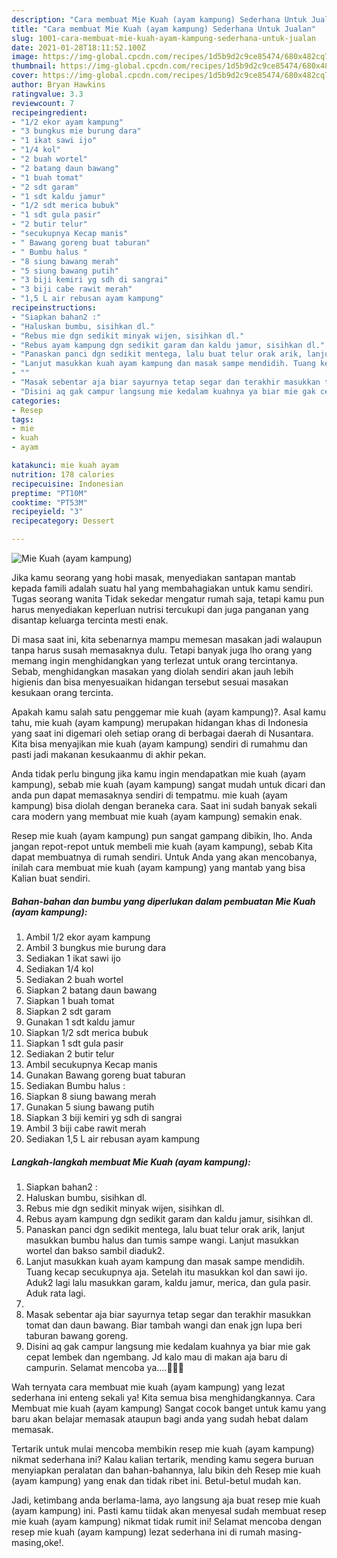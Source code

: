 ```yaml
---
description: "Cara membuat Mie Kuah (ayam kampung) Sederhana Untuk Jualan"
title: "Cara membuat Mie Kuah (ayam kampung) Sederhana Untuk Jualan"
slug: 1001-cara-membuat-mie-kuah-ayam-kampung-sederhana-untuk-jualan
date: 2021-01-28T18:11:52.100Z
image: https://img-global.cpcdn.com/recipes/1d5b9d2c9ce85474/680x482cq70/mie-kuah-ayam-kampung-foto-resep-utama.jpg
thumbnail: https://img-global.cpcdn.com/recipes/1d5b9d2c9ce85474/680x482cq70/mie-kuah-ayam-kampung-foto-resep-utama.jpg
cover: https://img-global.cpcdn.com/recipes/1d5b9d2c9ce85474/680x482cq70/mie-kuah-ayam-kampung-foto-resep-utama.jpg
author: Bryan Hawkins
ratingvalue: 3.3
reviewcount: 7
recipeingredient:
- "1/2 ekor ayam kampung"
- "3 bungkus mie burung dara"
- "1 ikat sawi ijo"
- "1/4 kol"
- "2 buah wortel"
- "2 batang daun bawang"
- "1 buah tomat"
- "2 sdt garam"
- "1 sdt kaldu jamur"
- "1/2 sdt merica bubuk"
- "1 sdt gula pasir"
- "2 butir telur"
- "secukupnya Kecap manis"
- " Bawang goreng buat taburan"
- " Bumbu halus "
- "8 siung bawang merah"
- "5 siung bawang putih"
- "3 biji kemiri yg sdh di sangrai"
- "3 biji cabe rawit merah"
- "1,5 L air rebusan ayam kampung"
recipeinstructions:
- "Siapkan bahan2 :"
- "Haluskan bumbu, sisihkan dl."
- "Rebus mie dgn sedikit minyak wijen, sisihkan dl."
- "Rebus ayam kampung dgn sedikit garam dan kaldu jamur, sisihkan dl."
- "Panaskan panci dgn sedikit mentega, lalu buat telur orak arik, lanjut masukkan bumbu halus dan tumis sampe wangi. Lanjut masukkan wortel dan bakso sambil diaduk2."
- "Lanjut masukkan kuah ayam kampung dan masak sampe mendidih. Tuang kecap secukupnya aja. Setelah itu masukkan kol dan sawi ijo. Aduk2 lagi lalu masukkan garam, kaldu jamur, merica, dan gula pasir. Aduk rata lagi."
- ""
- "Masak sebentar aja biar sayurnya tetap segar dan terakhir masukkan tomat dan daun bawang. Biar tambah wangi dan enak jgn lupa beri taburan bawang goreng."
- "Disini aq gak campur langsung mie kedalam kuahnya ya biar mie gak cepat lembek dan ngembang. Jd kalo mau di makan aja baru di campurin. Selamat mencoba ya....🤗🥰😁"
categories:
- Resep
tags:
- mie
- kuah
- ayam

katakunci: mie kuah ayam 
nutrition: 178 calories
recipecuisine: Indonesian
preptime: "PT10M"
cooktime: "PT53M"
recipeyield: "3"
recipecategory: Dessert

---
```



![Mie Kuah (ayam kampung)](https://img-global.cpcdn.com/recipes/1d5b9d2c9ce85474/680x482cq70/mie-kuah-ayam-kampung-foto-resep-utama.jpg)

Jika kamu seorang yang hobi masak, menyediakan santapan mantab kepada famili adalah suatu hal yang membahagiakan untuk kamu sendiri. Tugas seorang  wanita Tidak sekedar mengatur rumah saja, tetapi kamu pun harus menyediakan keperluan nutrisi tercukupi dan juga panganan yang disantap keluarga tercinta mesti enak.

Di masa  saat ini, kita sebenarnya mampu memesan masakan jadi walaupun tanpa harus susah memasaknya dulu. Tetapi banyak juga lho orang yang memang ingin menghidangkan yang terlezat untuk orang tercintanya. Sebab, menghidangkan masakan yang diolah sendiri akan jauh lebih higienis dan bisa menyesuaikan hidangan tersebut sesuai masakan kesukaan orang tercinta. 



Apakah kamu salah satu penggemar mie kuah (ayam kampung)?. Asal kamu tahu, mie kuah (ayam kampung) merupakan hidangan khas di Indonesia yang saat ini digemari oleh setiap orang di berbagai daerah di Nusantara. Kita bisa menyajikan mie kuah (ayam kampung) sendiri di rumahmu dan pasti jadi makanan kesukaanmu di akhir pekan.

Anda tidak perlu bingung jika kamu ingin mendapatkan mie kuah (ayam kampung), sebab mie kuah (ayam kampung) sangat mudah untuk dicari dan anda pun dapat memasaknya sendiri di tempatmu. mie kuah (ayam kampung) bisa diolah dengan beraneka cara. Saat ini sudah banyak sekali cara modern yang membuat mie kuah (ayam kampung) semakin enak.

Resep mie kuah (ayam kampung) pun sangat gampang dibikin, lho. Anda jangan repot-repot untuk membeli mie kuah (ayam kampung), sebab Kita dapat membuatnya di rumah sendiri. Untuk Anda yang akan mencobanya, inilah cara membuat mie kuah (ayam kampung) yang mantab yang bisa Kalian buat sendiri.

<!--inarticleads1-->

##### Bahan-bahan dan bumbu yang diperlukan dalam pembuatan Mie Kuah (ayam kampung):

1. Ambil 1/2 ekor ayam kampung
1. Ambil 3 bungkus mie burung dara
1. Sediakan 1 ikat sawi ijo
1. Sediakan 1/4 kol
1. Sediakan 2 buah wortel
1. Siapkan 2 batang daun bawang
1. Siapkan 1 buah tomat
1. Siapkan 2 sdt garam
1. Gunakan 1 sdt kaldu jamur
1. Siapkan 1/2 sdt merica bubuk
1. Siapkan 1 sdt gula pasir
1. Sediakan 2 butir telur
1. Ambil secukupnya Kecap manis
1. Gunakan  Bawang goreng buat taburan
1. Sediakan  Bumbu halus :
1. Siapkan 8 siung bawang merah
1. Gunakan 5 siung bawang putih
1. Siapkan 3 biji kemiri yg sdh di sangrai
1. Ambil 3 biji cabe rawit merah
1. Sediakan 1,5 L air rebusan ayam kampung




<!--inarticleads2-->

##### Langkah-langkah membuat Mie Kuah (ayam kampung):

1. Siapkan bahan2 :
1. Haluskan bumbu, sisihkan dl.
1. Rebus mie dgn sedikit minyak wijen, sisihkan dl.
1. Rebus ayam kampung dgn sedikit garam dan kaldu jamur, sisihkan dl.
1. Panaskan panci dgn sedikit mentega, lalu buat telur orak arik, lanjut masukkan bumbu halus dan tumis sampe wangi. Lanjut masukkan wortel dan bakso sambil diaduk2.
1. Lanjut masukkan kuah ayam kampung dan masak sampe mendidih. Tuang kecap secukupnya aja. Setelah itu masukkan kol dan sawi ijo. Aduk2 lagi lalu masukkan garam, kaldu jamur, merica, dan gula pasir. Aduk rata lagi.
1. 
1. Masak sebentar aja biar sayurnya tetap segar dan terakhir masukkan tomat dan daun bawang. Biar tambah wangi dan enak jgn lupa beri taburan bawang goreng.
1. Disini aq gak campur langsung mie kedalam kuahnya ya biar mie gak cepat lembek dan ngembang. Jd kalo mau di makan aja baru di campurin. Selamat mencoba ya....🤗🥰😁




Wah ternyata cara membuat mie kuah (ayam kampung) yang lezat sederhana ini enteng sekali ya! Kita semua bisa menghidangkannya. Cara Membuat mie kuah (ayam kampung) Sangat cocok banget untuk kamu yang baru akan belajar memasak ataupun bagi anda yang sudah hebat dalam memasak.

Tertarik untuk mulai mencoba membikin resep mie kuah (ayam kampung) nikmat sederhana ini? Kalau kalian tertarik, mending kamu segera buruan menyiapkan peralatan dan bahan-bahannya, lalu bikin deh Resep mie kuah (ayam kampung) yang enak dan tidak ribet ini. Betul-betul mudah kan. 

Jadi, ketimbang anda berlama-lama, ayo langsung aja buat resep mie kuah (ayam kampung) ini. Pasti kamu tiidak akan menyesal sudah membuat resep mie kuah (ayam kampung) nikmat tidak rumit ini! Selamat mencoba dengan resep mie kuah (ayam kampung) lezat sederhana ini di rumah masing-masing,oke!.

